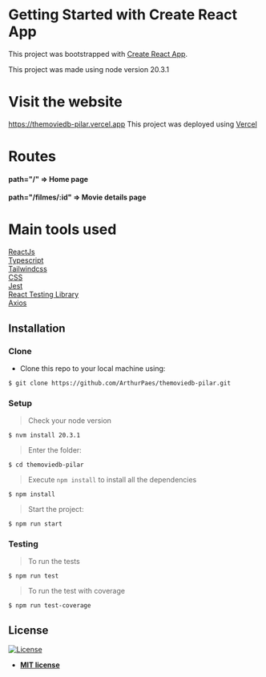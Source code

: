# Getting Started with Create React App

This project was bootstrapped with [Create React App](https://github.com/facebook/create-react-app).

This project was made using node version 20.3.1

# Visit the website
https://themoviedb-pilar.vercel.app
This project was deployed using <a href="https://vercel.com/">Vercel</a> <br/>

# Routes

#### path="/" => Home page

#### path="/filmes/:id" => Movie details page

# Main tools used

<a href="https://react.dev/">ReactJs</a> <br/>
<a href="https://www.typescriptlang.org/">Typescript</a> <br/>
<a href="https://tailwindcss.com/">Tailwindcss</a> <br/>
<a href="https://developer.mozilla.org/pt-BR/docs/Web/CSS">CSS</a> <br/>
<a href="https://jestjs.io/pt-BR/">Jest</a> <br/>
<a href="https://testing-library.com/docs/react-testing-library/intro/">React Testing Library</a> <br/>
<a href="https://axios-http.com/ptbr/docs/intro">Axios</a> <br/>


## Installation

### Clone

- Clone this repo to your local machine using:

```shell
$ git clone https://github.com/ArthurPaes/themoviedb-pilar.git
```

### Setup

> Check your node version

```shell
$ nvm install 20.3.1
```

> Enter the folder:

```shell
$ cd themoviedb-pilar
```

> Execute `npm install` to install all the dependencies

```shell
$ npm install
```

> Start the project:

```shell
$ npm run start
```

### Testing

> To run the tests

```shell
$ npm run test
```

> To run the test with coverage

```shell
$ npm run test-coverage
```

## License

[![License](http://img.shields.io/:license-mit-blue.svg?style=flat-square)](http://badges.mit-license.org)

- **[MIT license](http://opensource.org/licenses/mit-license.php)**
